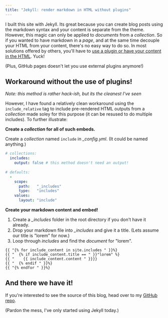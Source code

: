 ```yaml
---
title: "Jekyll: render markdown in HTML without plugins"
---
```


I built this site with Jekyll. Its great because you can create blog posts using the markdown syntax and your content 
is separate from the theme. However, this magic can only be applied to *documents* from a *collection*. So if you 
wanted to have markdown in a *page*, and at the same time decouple your HTML from your content, there's no easy way to 
do so. In most solutions offered by others, you'll have to [use a plugin or have your content in the HTML](http://stackoverflow.com/questions/15917463/embedding-markdown-in-jekyll-html). Yuck!

(Plus, GitHub pages doesn't let you use external plugins anymore!)

## Workaround without the use of plugins!

*Note: this method is rather hack-ish, but its the cleanest I've seen*

However, I have found a relatively clean workaround using the `include_relative` tag to include pre-rendered HTML 
outputs from a *collection* made soley for this purpose (it can be resused to do multiple includes). To further 
illustrate:

**Create a *collection* for all of such embeds.**

Create a *collection* named `include` in *_config.yml*. (It could be named anything.)

``` yaml
# collections:
  includes:
    output: false # this method doesn't need an output!
    
# defaults:
  -
    scope:
      path:   "_includes"
      type:   "includes"
    values:
      layout: "include"
```

**Create your markdown content and embed!**

1. Create a *_includes* folder in the root directory if you don't have it already.
2. Drop your markdown file into *_includes* and give it a title. (Lets assume our title is "lorem" for now.)
3. Loop through *includes* and find the *document* for "lorem".

``` liquid
{{ "{% for include_content in site.includes " }}%}
{{ "  {% if include_content.title == " }}"lorem" %}
{{ "    {{ include_content.content " }}}}
{{ "  {% endif " }}%}
{{ "{% endfor " }}%}
```

## And there we have it!

If you're interested to see the source of this blog, head over to my [GitHub repo](https://github.com/liaujianjie/liaujianjie.github.io).

(Pardon the mess, I've only started using Jekyll today.)